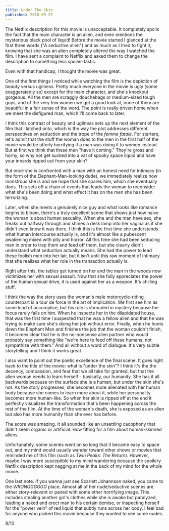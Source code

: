 ```yaml
---
title: Under The Skin
published: 2018-09-27
---
```


The Netflix description for this movie is unacceptable. It completely spoils the fact that the main character is an alien, and even mentions the mysterious black pool of liquid! Before the movie started I glanced at the first three words ("A seductive alien") and as much as I tried to fight it, knowing that she was an alien completely altered the way I watched the film. I have sent a complaint to Netflix and asked them to change the description to something less spoiler-tastic.

Even with that handicap, I thought the movie was great.

One of the first things I noticed while watching the film is the depiction of beauty versus ugliness. Pretty much everyone in the movie is ugly (some exaggeratedly so) except for the main character, and she's knockout gorgeous. All the men are scraggly douchebags or medium-sized tough guys, and of the very few women we get a good look at, none of them are beautiful in a fair sense of the word. The point is really driven home when we meet the disfigured man, which I'll come back to later.

I think this contrast of beauty and ugliness sets up the next element of the film that I latched onto, which is the way the plot addresses different perspectives on seduction and the trope of the _femme fatale_. For starters, let's admit that the stuff the woman does to the men in the first half of the movie would be utterly horrifying if a man was doing it to women instead. But at first we think that these men "have it coming." They're gross and horny, so why not get sucked into a vat of spooky space liquid and have your innards ripped out from your skin?

But once she is confronted with a man with an honest need for intimacy (in the form of the Elephant-Man-looking dude), we immediately realize how monstrous she is and we hope that she spares him, which she eventually does. This sets off a chain of events that leads the woman to reconsider what she's been doing and what effect it has on the men she has been terrorizing.

Later, when she meets a genuinely nice guy and what looks like romance begins to bloom, there's a truly excellent scene that shows just how naive the woman is about human sexuality. When she and the man have sex, she freaks out halfway through and shines a desk lamp into her vagina as if she didn't even know it was there. I think this is the first time she understands what human intercourse actually is, and it's almost like a pubescent awakening mixed with pity and horror. All this time she had been seducing men in order to trap them and feed off them, but she clearly didn't understand what seduction actually means. She had the power to lead these foolish men into her lair, but it isn't until this raw moment of intimacy that she realizes what her role in the transaction actually is.

Right after this, the tables get turned on her and the man in the woods now victimizes her with sexual assault. Now that she fully appreciates the power of the human sexual drive, it is used against her as a weapon. It's chilling stuff.

I think the way the story uses the woman's male motorcycle-riding counterpart is a tour de force in the art of implication. We first see him as some kind of accomplice, but his role is shrouded in mystery because the focus rarely falls on him. When he inspects her in the dilapidated house, that was the first time I suspected that he was a fellow alien and that he was trying to make sure she's doing her job without error. Finally, when he hunts down the Elephant Man and finishes the job that the woman couldn't finish, it becomes clear that he is the no-nonsense alien partner who would probably say something like "we're here to feed off these humans, not sympathize with them." And all without a word of dialogue. It's very subtle storytelling and I think it works great.

I also want to point out the poetic excellence of the final scene. It goes right back to the title of the movie: what is "under the skin"? I think it's the the decency, compassion, and fear that we all take for granted, but that the alien woman needs to learn herself - basically, our humanity. She has it all backwards because on the surface she is a human, but under the skin she's not. As the story progresses, she becomes more alienated with her human body because she comes to learn more about it, while her personality becomes more human-like. So when her skin is ripped off at the end it perfectly visualizes the transformation that's been happening across the rest of the film. At the time of the woman's death, she is exposed as an alien but also has more humanity than she ever has before.

The score was amazing. It all sounded like an unsettling cacophony that didn't seem organic or artificial. How fitting for a film about human-skinned aliens.

Unfortunately, some scenes went on so long that it became easy to space out, and my mind would usually wander toward other shows or movies that reminded me of this film (such as _Twin Peaks: The Return_). However, maybe I was more susceptible to my mind wandering because the spoilery Netflix description kept nagging at me in the back of my mind for the whole movie.

One last note. If you wanna just see Scarlett Johannson naked, you came to the *WRONGGGGGG* place. Almost all of her nude/seductive scenes are either story-relevant or paired with some other horrifying image. This includes stealing another girl's clothes while she is awake but paralyzed, leading a naked and erect man to his certain demise, or inspecting herself for the "power vein" of red liquid that subtly runs across her body. I feel bad for anyone who picked this movie because they wanted to see some nudes.

8/10
